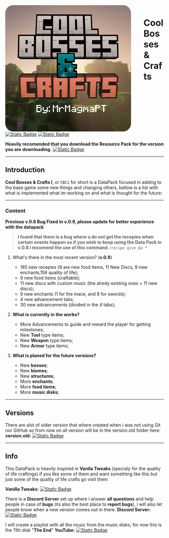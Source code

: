 <img align="left" src="pack.png" alt="logo" width="400" style="border-radius: 25px;margin-right: 40px">

# Cool Bosses & Crafts

[![Static Badge](https://img.shields.io/badge/Modrinth-MrMagmaPT-brightgreen?style=flat&logo=modrinth&logoColor=%2300AF5C&color=%2300AF5C)](https://modrinth.com/user/MrMagmaPT) [![Static Badge](https://img.shields.io/badge/Modrinth-CBC1-brightred?style=flat&logo=modrinth&logoColor=%2300AF5C&color=%2300AF5C)](https://modrinth.com/datapack/cbc1_datapack)


**Heavily recomended that you download the Resource Pack for the version you are downloading.**
[![Static Badge](https://img.shields.io/badge/Modrinth-CBC1--ResPack-brightred?style=flat&logo=modrinth&logoColor=%2300AF5C&color=%2300AF5C)](https://modrinth.com/resourcepack/cbc1_respack)

 ---
## Introduction

**Cool Bosses & Crafts I**, or `CBC1` for short is a DataPack focused in adding to the base game some new things and changing others, bellow is a list with what is implemented what im working on and what is thought for the future:

 ---
### Content

**Previous v.0.8 Bug Fixed in v.0.9, please update for better experience with the datapack**
> **I found that there is a bug where u do not get the recepies when certain events happen so if you wish to keep using the Data Pack in v.0.8 i recomend the use of this command**
```/recipe give @a *```

1. What's there in the most recent version? (**v.0.9**)
   - 185 new recepies (9 are new food items, 11 New Discs, 9 new enchants,156 quality of life);
   - 9 new food items (craftable);
   - 11 new discs with custom music (the alredy existing ones + 11 new discs);
   - 9 new enchants (1 for the mace, and 8 for swords);
   - 4 new advancement tabs;
   - 30 new advancements (divided in the 4 tabs);

2. **What is currently in the works?**
   + More Advancements to guide and reward the player for getting milestones;
   + New **Tool** type items;
   + New **Weapon** type items;
   + New **Armor** type items;

3. **What is planed for the future versions?**
   + New **bosses**;
   + New **biomes**;
   + New **structures**;
   + More **enchants**;
   + More **food items**;
   + More **music disks**;
 ---
## Versions

There are alot of older version that where created when i was not using Git nor GitHub so from now on all version will be in the version.old folder here:
**version.old:** 
[![Static Badge](https://img.shields.io/badge/Folder-Old%20Versions-brightgreen?style=flat&logo=files&logoColor=%234285F4&color=%234285F4)](./version.old/)
 
---
## Info
This DataPack is heavily inspired in **Vanila Tweaks** (specialy for the quality of life craftings) if you like some of them and want something like this but just some of the quality of life crafts go visit them

**Vanilla Tweaks:** 
[![Static Badge](https://img.shields.io/badge/-Vanilla%20Tweaks-brighblue?style=flat&logoColor=%235865F2&color=%235865F2)](https://vanillatweaks.net/picker/datapacks/)

There is a **Discord Server** set up where i answer **all questions** and help people in case of **bugs** (its also the best place to **report bugs**), i will also let people know when a new version comes out in there.
**Discord Server:** 
[![Static Badge](https://img.shields.io/badge/Discord-CBC1-brighblue?style=flat&logo=discord&logoColor=%235865F2&color=%235865F2)](https://discord.gg/7pAHmxZX5Y)



I will create a playlist with all the music from the music disks, for now this is the 11th disk "**The End**" 
**YouTube:** 
[![Static Badge](https://img.shields.io/badge/Youtube-The%20End-brightred?style=flat&logo=youtube&logoColor=%23FF0000&color=%23FF0000)](https://youtu.be/H5PbzRFTcWI)